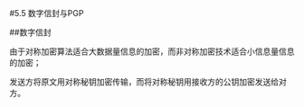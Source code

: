 #5.5 数字信封与PGP

##数字信封

由于对称加密算法适合大数据量信息的加密，而非对称加密技术适合小信息量信息的加密；

发送方将原文用对称秘钥加密传输，而将对称秘钥用接收方的公钥加密发送给对方。